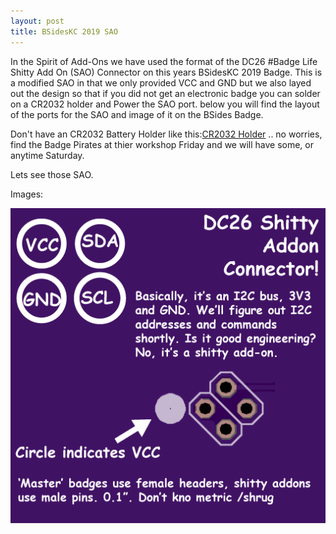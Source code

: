 ```yaml
---
layout: post
title: BSidesKC 2019 SAO
---
```


In the Spirit of Add-Ons we have used the format of the DC26 #Badge Life Shitty Add On (SAO) Connector on this years BSidesKC 2019 Badge. This is a modified SAO in that we only provided VCC and GND but we also layed out the design so that if you did not get an electronic badge you can solder on a CR2032 holder and Power the SAO port. below you will find the layout of the ports for the SAO and image of it on the BSides Badge.

Don't have an CR2032 Battery Holder like this:[CR2032 Holder](https://www.digikey.com/product-detail/en/linx-technologies-inc/BAT-HLD-001/BAT-HLD-001-ND/1577235) .. no worries, find the Badge Pirates at thier workshop Friday and we will have some, or anytime Saturday.

Lets see those SAO.

Images:

![SAO](/images/Shitty_v1.png)

